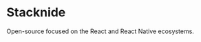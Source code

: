 # Stacknide

Open-source focused on the React and React Native ecosystems. 

<!-- A budding App Development and Contracting agency committed to simplifying the development process. -->
